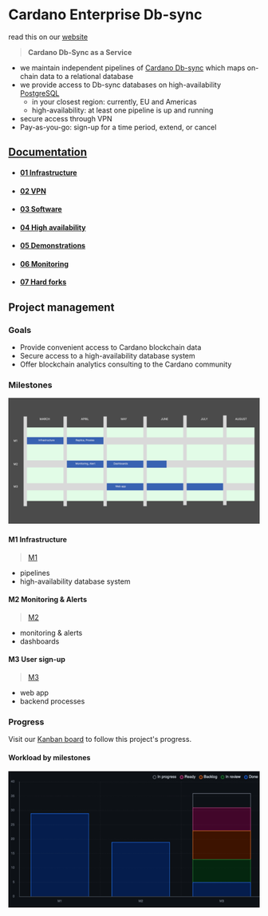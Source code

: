 # Cardano Enterprise Db-sync

read this on our [website](https://blockchain-data-analytics.github.io/Cardano_Enterprise/)

> **Cardano Db-Sync as a Service**

* we maintain independent pipelines of [Cardano Db-sync](https://github.com/IntersectMBO/cardano-db-sync) which maps on-chain data to a relational database
* we provide access to Db-sync databases on high-availability [PostgreSQL](https://www.postgresql.org/)
  - in your closest region: currently, EU and Americas
  - high-availability: at least one pipeline is up and running
* secure access through VPN
* Pay-as-you-go: sign-up for a time period, extend, or cancel


## [Documentation](./doc/README.md)

- #### [01 Infrastructure](./doc/01_Infrastructure.md)
- #### [02 VPN](./doc/02_VPN.md)
- #### [03 Software](./doc/03_Software.md)
- #### [04 High availability](./doc/04_High_availability.md)
- #### [05 Demonstrations](./doc/05_Demonstration_M1.md)
- #### [06 Monitoring](./doc/06_Monitoring.md)
- #### [07 Hard forks](./doc/07_Hard_forks.md)

## Project management

### Goals
- Provide convenient access to Cardano blockchain data
- Secure access to a high-availability database system
- Offer blockchain analytics consulting to the Cardano community

### Milestones

![planned milestones](doc/img/BCA_CE_Milestones.png)

#### M1 Infrastructure
> [M1](https://github.com/Blockchain-Data-Analytics/Cardano_Enterprise/milestone/1)
* pipelines
* high-availability database system

#### M2 Monitoring & Alerts
> [M2](https://github.com/Blockchain-Data-Analytics/Cardano_Enterprise/milestone/2)
* monitoring & alerts
* dashboards

#### M3 User sign-up
> [M3](https://github.com/Blockchain-Data-Analytics/Cardano_Enterprise/milestone/3)
* web app
* backend processes

### Progress

Visit our [Kanban board](https://github.com/orgs/Blockchain-Data-Analytics/projects/1) to follow this project's progress.

#### Workload by milestones
[![Workload](doc/img/milestones.png)](https://github.com/orgs/Blockchain-Data-Analytics/projects/1/insights/2)
